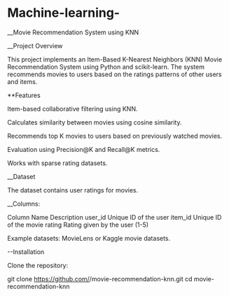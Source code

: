 # Machine-learning-
__Movie Recommendation System using KNN

__Project Overview

This project implements an Item-Based K-Nearest Neighbors (KNN) Movie Recommendation System using Python and scikit-learn.
The system recommends movies to users based on the ratings patterns of other users and items.

**Features

Item-based collaborative filtering using KNN.

Calculates similarity between movies using cosine similarity.

Recommends top K movies to users based on previously watched movies.

Evaluation using Precision@K and Recall@K metrics.

Works with sparse rating datasets.

__Dataset

The dataset contains user ratings for movies.

__Columns:

Column Name	Description
user_id	Unique ID of the user
item_id	Unique ID of the movie
rating	Rating given by the user (1-5)

Example datasets: MovieLens
 or Kaggle movie datasets.


--Installation

Clone the repository:

git clone https://github.com/<your-username>/movie-recommendation-knn.git
cd movie-recommendation-knn
